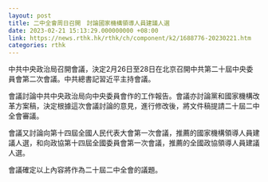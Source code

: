```yaml
---
layout: post
title: 二中全會周日召開　討論國家機構領導人員建議人選
date: 2023-02-21 15:13:29.000000000 +08:00
link: https://news.rthk.hk/rthk/ch/component/k2/1688776-20230221.htm
categories: rthk
---
```


中共中央政治局召開會議，決定2月26日至28日在北京召開中共第二十屆中央委員會第二次會議。中共總書記習近平主持會議。

會議討論中共中央政治局向中央委員會作的工作報告。會議亦討論黨和國家機構改革方案稿，決定根據這次會議討論的意見，進行修改後，將文件稿提請二十屆二中全會審議。

會議又討論向第十四屆全國人民代表大會第一次會議，推薦的國家機構領導人員建議人選，和向政協第十四屆全國委員會第一次會議，推薦的全國政協領導人員建議人選。

會議確定以上內容將作為二十屆二中全會的議題。
